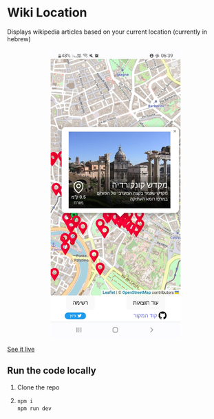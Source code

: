 # Wiki Location

Displays wikipedia articles based on your current location (currently in hebrew)

<p align="center">
<img src="./screenshot.png" width="60%">
</p>


[See it live](https://noam-honig.github.io/wikiloc/)

## Run the code locally
1. Clone the repo
2. ```sh
   npm i
   npm run dev
   ```